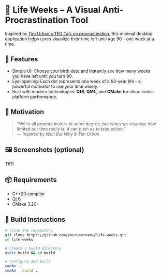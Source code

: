 # 🐒 Life Weeks – A Visual Anti-Procrastination Tool

Inspired by [Tim Urban's TED Talk on procrastination](https://www.youtube.com/watch?v=arj7oStGLk), this minimal desktop application helps users visualize their time left until age 90 - one week at a time.

## 🚀 Features

- Simple UI: Choose your birth date and instantly see how many weeks you have left until you turn 90.
- Eye-opening: Each dot represents one week of a 90-year life - a powerful motivator to use your time wisely.
- Built with modern technologies: **Qt6**, **QML**, and **CMake** for clean cross-platform performance.

## 🧠 Motivation

> "We’re all procrastinators to some degree, but when we visualize how limited our time really is, it can push us to take action."  
> — *Inspired by Wait But Why & Tim Urban*

## 🖼️ Screenshots (optional)

*TBD*

## 📦 Requirements

- C++20 compiler
- [Qt 6](https://www.qt.io/download)
- CMake 3.20+

## 🔧 Build Instructions

```bash
# Clone the repository
git clone https://github.com/yourusername/life-weeks.git
cd life-weeks

# Create a build directory
mkdir build && cd build

# Configure and build
cmake .. 
cmake --build .
